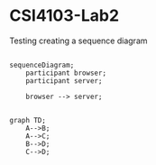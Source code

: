 # CSI4103-Lab2

Testing creating a sequence diagram
```mermaid

sequenceDiagram;
    participant browser;
    participant server;
    
    browser --> server;


graph TD;
    A-->B;
    A-->C;
    B-->D;
    C-->D;
```
